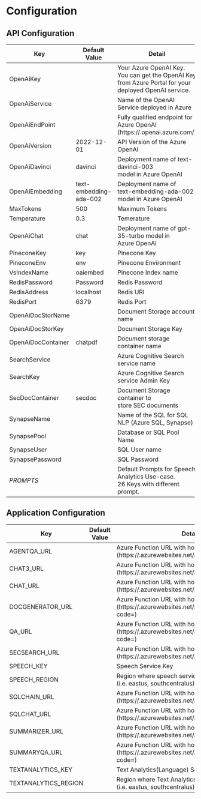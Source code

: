 # Configuration

## API Configuration

| Key | Default Value | Detail |
| --- | --- | ------------- |
|OpenAiKey||Your Azure OpenAI Key.  <br>You can get the OpenAI Key from Azure Portal for your deployed OpenAI service.
|OpenAiService||Name of the OpenAI Service deployed in Azure
|OpenAiEndPoint||Fully qualified endpoint for Azure OpenAI <br>(https://<yourresource>.openai.azure.com/)
|OpenAiVersion|2022-12-01|API Version of the Azure OpenAI
|OpenAiDavinci|davinci|Deployment name of text-davinci-003 <br>model in Azure OpenAI
|OpenAiEmbedding|text-embedding-ada-002|Deployment name of <br>text-embedding-ada-002 model in Azure OpenAI
|MaxTokens|500|Maximum Tokens
|Temperature|0.3|Temerature
|OpenAiChat|chat|Deployment name of gpt-35-turbo model in <br>Azure OpenAI
|PineconeKey|key|Pinecone Key
|PineconeEnv|env|Pinecone Environment
|VsIndexName|oaiembed|Pinecone Index name
|RedisPassword|Password|Redis Password
|RedisAddress|localhost|Redis URI
|RedisPort|6379|Redis Port
|OpenAiDocStorName||Document Storage account name
|OpenAiDocStorKey||Document Storage Key
|OpenAiDocContainer|chatpdf|Document storage container name
|SearchService||Azure Cognitive Search service name
|SearchKey||Azure Cognitive Search service Admin Key
|SecDocContainer|secdoc|Document Storage container to <br>store SEC documents
|SynapseName||Name of the SQL for SQL NLP (Azure SQL, Synapse)
|SynapsePool||Database or SQL Pool Name
|SynapseUser||SQL User name
|SynapsePassword||SQL Password
|*PROMPTS*||Default Prompts for Speech Analytics Use-case. <br>26 Keys with different prompt.

## Application Configuration

| Key | Default Value | Detail |
| --- | --- | ------------- |
AGENTQA_URL||Azure Function URL with host/default key <br> (https://<yourfunction>.azurewebsites.net/api/AgentQa?code=<yourcode>)
CHAT3_URL||Azure Function URL with host/default key <br> (https://<yourfunction>.azurewebsites.net/api/Chat?code=<yourcode>)
CHAT_URL||Azure Function URL with host/default key <br> (https://<yourfunction>.azurewebsites.net/api/ChatGpt?code=<yourcode>)
DOCGENERATOR_URL||Azure Function URL with host/default key <br> (https://<yourfunction>.azurewebsites.net/api/DocGenerator?code=<yourcode>)
QA_URL||Azure Function URL with host/default key <br> (https://<yourfunction>.azurewebsites.net/api/QuestionAnswering?code=<yourcode>)
SECSEARCH_URL||Azure Function URL with host/default key <br> (https://<yourfunction>.azurewebsites.net/api/SecSearch?code=<yourcode>)
SPEECH_KEY||Speech Service Key
SPEECH_REGION||Region where speech service is deployed <br> (i.e. eastus, southcentralus)
SQLCHAIN_URL||Azure Function URL with host/default key <br> (https://<yourfunction>.azurewebsites.net/api/SqlChain?code=<yourcode>)
SQLCHAT_URL||Azure Function URL with host/default key <br> (https://<yourfunction>.azurewebsites.net/api/SqlChat?code=<yourcode>)
SUMMARIZER_URL||Azure Function URL with host/default key <br> (https://<yourfunction>.azurewebsites.net/api/Summarizer?code=<yourcode>)
SUMMARYQA_URL||Azure Function URL with host/default key <br> (https://<yourfunction>.azurewebsites.net/api/SampleQaSummary?code=<yourcode>)
TEXTANALYTICS_KEY||Text Analytics(Language) Service Key
TEXTANALYTICS_REGION||Region where Text Analytics(Language) is deployed <br> (i.e. eastus, southcentralus)
